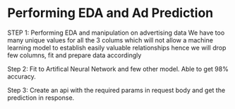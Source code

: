 # Performing EDA and Ad Prediction

STEP 1:
Performing EDA and manipulation on advertising data 
We have too many unique values for all the 3 colums which will not allow a machine learning model to establish easily valuable relationships hence we will drop few columns, fit and prepare data accordingly

Step 2:
Fit to Artifical Neural Network and few other model.
Able to get 98% accuracy.

Step 3: 
Create an api with the required params in request body and get the prediction in response.
